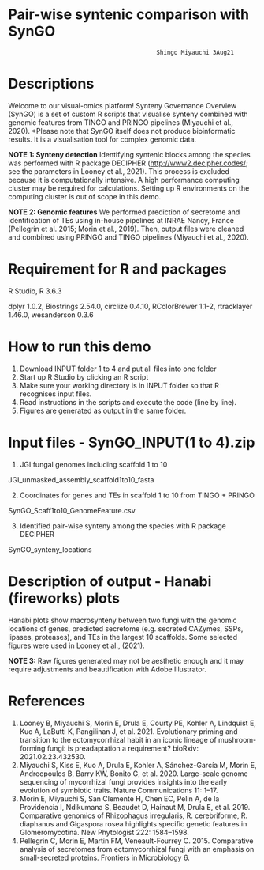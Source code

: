# Pair-wise syntenic comparison with SynGO  

                                              Shingo Miyauchi 3Aug21
# Descriptions

Welcome to our visual-omics platform! Synteny Governance Overview (SynGO) is a set of custom R scripts that visualise synteny combined with genomic features from TINGO and PRINGO pipelines (Miyauchi et al., 2020). 
*Please note that SynGO itself does not produce bioinformatic results. It is a visualisation tool for complex genomic data. 

**NOTE 1: Synteny detection**
Identifying syntenic blocks among the species was performed with R package DECIPHER (http://www2.decipher.codes/; see the parameters in Looney et al., 2021). This process is excluded because it is computationally intensive. A high performance computing cluster may be required for calculations. Setting up R environments on the computing cluster is out of scope in this demo.  

**NOTE 2: Genomic features**
We performed prediction of secretome and identification of TEs using in-house pipelines at INRAE Nancy, France (Pellegrin et al. 2015; Morin et al., 2019). Then, output files were cleaned and combined using PRINGO and TINGO pipelines (Miyauchi et al., 2020). 

# Requirement for R and packages

R Studio,
R 3.6.3 

dplyr 1.0.2,
Biostrings 2.54.0,
circlize 0.4.10,
RColorBrewer 1.1-2,
rtracklayer 1.46.0,
wesanderson 0.3.6

# How to run this demo
1) Download INPUT folder 1 to 4 and put all files into one folder 
2) Start up R Studio by clicking an R script
3) Make sure your working directory is in INPUT folder so that R recognises input files. 
4) Read instructions in the scripts and execute the code (line by line).  
5) Figures are generated as output in the same folder. 

# Input files - SynGO_INPUT(1 to 4).zip

1) JGI fungal genomes including scaffold 1 to 10 

JGI_unmasked_assembly_scaffold1to10_fasta
 
2) Coordinates for genes and TEs in scaffold 1 to 10 from TINGO + PRINGO

SynGO_Scaff1to10_GenomeFeature.csv

3) Identified pair-wise synteny among the species with R package DECIPHER

SynGO_synteny_locations
 
# Description of output - Hanabi (fireworks) plots

Hanabi plots show macrosynteny between two fungi with the genomic locations of genes, predicted secretome (e.g. secreted CAZymes, SSPs, lipases, proteases), and TEs in the largest 10 scaffolds. Some selected figures were used in Looney et al., (2021).

**NOTE 3:** Raw figures generated may not be aesthetic enough and it may require adjustments and beautification with Adobe Illustrator.

# References
1. Looney B, Miyauchi S, Morin E, Drula E, Courty PE, Kohler A, Lindquist E, Kuo A, LaButti K, Pangilinan J, et al. 2021. Evolutionary priming and transition to the ectomycorrhizal habit in an iconic lineage of mushroom-forming fungi: is preadaptation a requirement? bioRxiv: 2021.02.23.432530.
2. Miyauchi S, Kiss E, Kuo A, Drula E, Kohler A, Sánchez-García M, Morin E, Andreopoulos B, Barry KW, Bonito G, et al. 2020. Large-scale genome sequencing of mycorrhizal fungi provides insights into the early evolution of symbiotic traits. Nature Communications 11: 1–17.
3. Morin E, Miyauchi S, San Clemente H, Chen EC, Pelin A, de la Providencia I, Ndikumana S, Beaudet D, Hainaut M, Drula E, et al. 2019. Comparative genomics of Rhizophagus irregularis, R. cerebriforme, R. diaphanus and Gigaspora rosea highlights specific genetic features in Glomeromycotina. New Phytologist 222: 1584–1598.
4. Pellegrin C, Morin E, Martin FM, Veneault-Fourrey C. 2015. Comparative analysis of secretomes from ectomycorrhizal fungi with an emphasis on small-secreted proteins. Frontiers in Microbiology 6.
